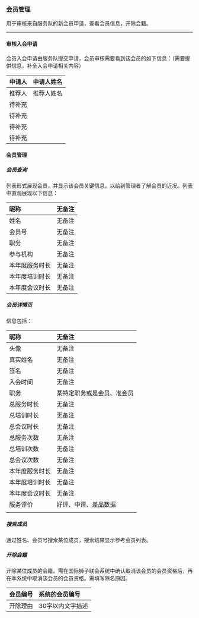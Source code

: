 ### 会员管理

用于审核来自服务队的新会员申请，查看会员信息，开除会籍。

---

#### 审核入会申请

会员入会申请由服务队提交申请，会员审核需要看到该会员的如下信息：（需要提供信息，补全入会申请相关内容）

| 申请人 | 申请人姓名 |
| :--- | :--- |
| 推荐人 | 推荐人姓名 |
| 待补充 |  |
| 待补充 |  |
| 待补充 |  |
| 待补充 |  |

#### 会员管理

##### 会员查询

列表形式展现会员，并显示该会员关键信息，以给到管理者了解会员的近况。列表中直观展现以下信息：

| 昵称 | 无备注 |
| :--- | :--- |
| 姓名 | 无备注 |
| 会员号 | 无备注 |
| 职务 | 无备注 |
| 参与机构 | 无备注 |
| 本年度服务时长 | 无备注 |
| 本年度培训时长 | 无备注 |
| 本年度会议时长 | 无备注 |

##### 会员详情页

信息包括：

| 昵称 | 无备注 |
| :--- | :--- |
| 头像 | 无备注 |
| 真实姓名 | 无备注 |
| 签名 | 无备注 |
| 入会时间 | 无备注 |
| 职务 | 某特定职务或是会员、准会员 |
| 总服务时长 | 无备注 |
| 总培训时长 | 无备注 |
| 总会议时长 | 无备注 |
| 总服务次数 | 无备注 |
| 总培训次数 | 无备注 |
| 总会议次数 | 无备注 |
| 本年度服务时长 | 无备注 |
| 本年度培训时长 | 无备注 |
| 本年度会议时长 | 无备注 |
| 服务评价 | 好评、中评、差品数据 |
|  |  |

##### 搜索成员

通过姓名、会员号搜索某位成员，搜索结果显示参考会员列表。

##### 开除会籍

开除某位成员的会籍。需在国际狮子联会系统中确认取消该会员的会员资格后，再在本系统中取消该会员的会员资格。需填写除名原因。

| 会员编号 | 系统的会员编号 |
| :--- | :--- |
| 开除理由 | 30字以内文字描述 |



